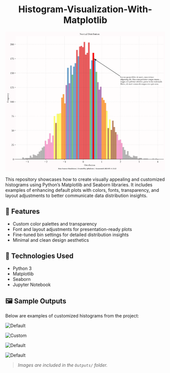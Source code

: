 <h1 align = 'center'>Histogram-Visualization-With-Matplotlib</h1>

![Default](Outputs/Histogram1.png) 

This repository showcases how to create visually appealing and customized histograms using Python’s Matplotlib and Seaborn libraries. It includes examples of enhancing default plots with colors, fonts, transparency, and layout adjustments to better communicate data distribution insights.

## 📌 Features
- Custom color palettes and transparency
- Font and layout adjustments for presentation-ready plots
- Fine-tuned bin settings for detailed distribution insights
- Minimal and clean design aesthetics

## 🔧 Technologies Used
- Python 3
- Matplotlib
- Seaborn
- Jupyter Notebook

## 🖼 Sample Outputs

Below are examples of customized histograms from the project:


![Default](assets/default_hist.png)

![Custom](assets/custom_hist.png)

![Default](assets/default_hist.png) 

![Default](assets/default_hist.png) 

> *Images are included in the `Outputs/` folder.*
